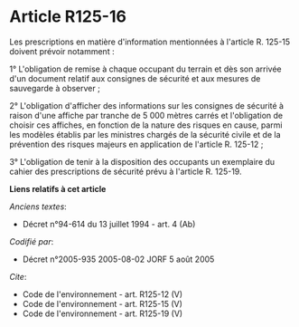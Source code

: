 # Article R125-16

Les prescriptions en matière d'information mentionnées à l'article R. 125-15 doivent prévoir notamment : 

1° L'obligation de remise à chaque occupant du terrain et dès son arrivée d'un document relatif aux consignes de sécurité et
aux mesures de sauvegarde à observer ; 

2° L'obligation d'afficher des informations sur les consignes de sécurité à raison d'une affiche par tranche de 5 000 mètres
carrés et l'obligation de choisir ces affiches, en fonction de la nature des risques en cause, parmi les modèles établis par
les ministres chargés de la sécurité civile et de la prévention des risques majeurs en application de l'article R. 125-12 ; 

3° L'obligation de tenir à la disposition des occupants un exemplaire du cahier des prescriptions de sécurité prévu à
l'article R. 125-19.

**Liens relatifs à cet article**

_Anciens textes_:

  - Décret n°94-614 du 13 juillet 1994 - art. 4 (Ab)

_Codifié par_:

  - Décret n°2005-935 2005-08-02 JORF 5 août 2005

_Cite_:

  - Code de l'environnement - art. R125-12 (V)
  - Code de l'environnement - art. R125-15 (V)
  - Code de l'environnement - art. R125-19 (V)
